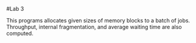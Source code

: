 #Lab 3

This programs allocates given sizes of memory blocks to a batch of jobs. Throughput, internal fragmentation, and average waiting time are also computed.
